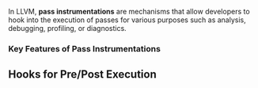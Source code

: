 In LLVM, **pass instrumentations** are mechanisms that allow developers to hook into the execution of passes for various purposes such as analysis, debugging, profiling, or diagnostics.

### Key Features of Pass Instrumentations
Hooks for Pre/Post Execution
- 